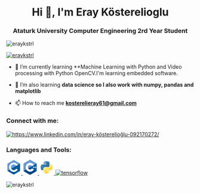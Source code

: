 <h1 align="center">Hi 👋, I'm Eray Kösterelioglu</h1>
<h3 align="center">Ataturk University Computer Engineering 2rd Year Student</h3>

<p align="left"> <img src="https://komarev.com/ghpvc/?username=eraykstrl&label=Profile%20views&color=0e75b6&style=flat" alt="eraykstrl" /> </p>

<p align="left"> <a href="https://github.com/ryo-ma/github-profile-trophy"><img src="https://github-profile-trophy.vercel.app/?username=eraykstrl" alt="eraykstrl" /></a> </p>

- 🔭 I’m currently learning **Machine Learning with Python and Video processing with Python OpenCV.I'm learning embedded software.

- 🌱 I’m also learning **data science so I also work with numpy, pandas and matplotlib**

- 📫 How to reach me **kosterelieray61@gmail.com**

<h3 align="left">Connect with me:</h3>
<p align="left">
<a href="https://linkedin.com/in/https://www.linkedin.com/in/eray-kösterelioğlu-092170272/" target="blank"><img align="center" src="https://raw.githubusercontent.com/rahuldkjain/github-profile-readme-generator/master/src/images/icons/Social/linked-in-alt.svg" alt="https://www.linkedin.com/in/eray-kösterelioğlu-092170272/" height="30" width="40" /></a>
</p>

<h3 align="left">Languages and Tools:</h3>
<p align="left"> <a href="https://www.cprogramming.com/" target="_blank" rel="noreferrer"> <img src="https://raw.githubusercontent.com/devicons/devicon/master/icons/c/c-original.svg" alt="c" width="40" height="40"/> </a> <a href="https://www.w3schools.com/cpp/" target="_blank" rel="noreferrer"> <img src="https://raw.githubusercontent.com/devicons/devicon/master/icons/cplusplus/cplusplus-original.svg" alt="cplusplus" width="40" height="40"/> </a> <a href="https://www.python.org" target="_blank" rel="noreferrer"> <img src="https://raw.githubusercontent.com/devicons/devicon/master/icons/python/python-original.svg" alt="python" width="40" height="40"/> </a> <a href="https://www.tensorflow.org" target="_blank" rel="noreferrer"> <img src="https://www.vectorlogo.zone/logos/tensorflow/tensorflow-icon.svg" alt="tensorflow" width="40" height="40"/> </a> </p>

<p><img align="center" src="https://github-readme-stats.vercel.app/api/top-langs?username=eraykstrl&show_icons=true&locale=en&layout=compact" alt="eraykstrl" /></p>

